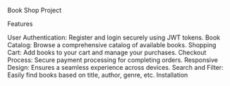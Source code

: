 Book Shop Project

Features

User Authentication: Register and login securely using JWT tokens.
Book Catalog: Browse a comprehensive catalog of available books.
Shopping Cart: Add books to your cart and manage your purchases.
Checkout Process: Secure payment processing for completing orders.
Responsive Design: Ensures a seamless experience across devices.
Search and Filter: Easily find books based on title, author, genre, etc.
Installation

